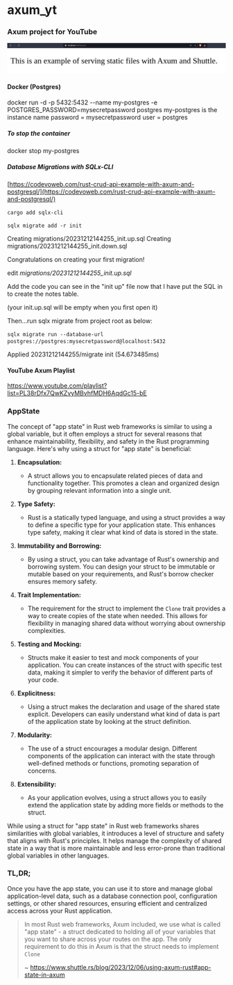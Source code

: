 # axum_yt

### Axum project for YouTube

![Alternative text](screenshot.png "title")

#### Docker (Postgres)

docker run -d -p 5432:5432 --name my-postgres -e POSTGRES_PASSWORD=mysecretpassword postgres
my-postgres is the instance name
password = mysecretpassword
user = postgres

##### To stop the container

docker stop my-postgres


##### Database Migrations with SQLx-CLI

[https://codevoweb.com/rust-crud-api-example-with-axum-and-postgresql/](https://codevoweb.com/rust-crud-api-example-with-axum-and-postgresql/)

```
cargo add sqlx-cli
```

```
sqlx migrate add -r init
```


Creating migrations/20231212144255_init.up.sql
Creating migrations/20231212144255_init.down.sql


Congratulations on creating your first migration!

edit *migrations/20231212144255_init.up.sql*

Add the code you can see in the "init up" file now that I have put the SQL in to create the notes table.

(your init.up.sql will be empty when you first open it)

Then...run sqlx migrate from project root as below:

```
sqlx migrate run --database-url postgres://postgres:mysecretpassword@localhost:5432
```

Applied 20231212144255/migrate init (54.673485ms)


#### YouTube Axum Playlist

https://www.youtube.com/playlist?list=PL38rDfx7QwKZvyMBvhfMDH6AqdGc15-bE

### AppState

The concept of "app state" in Rust web frameworks is similar to using a global variable, but it often employs a struct for several reasons that enhance maintainability, flexibility, and safety in the Rust programming language. Here's why using a struct for "app state" is beneficial:

1. **Encapsulation:**

   - A struct allows you to encapsulate related pieces of data and functionality together. This promotes a clean and organized design by grouping relevant information into a single unit.
2. **Type Safety:**

   - Rust is a statically typed language, and using a struct provides a way to define a specific type for your application state. This enhances type safety, making it clear what kind of data is stored in the state.
3. **Immutability and Borrowing:**

   - By using a struct, you can take advantage of Rust's ownership and borrowing system. You can design your struct to be immutable or mutable based on your requirements, and Rust's borrow checker ensures memory safety.
4. **Trait Implementation:**

   - The requirement for the struct to implement the `Clone` trait provides a way to create copies of the state when needed. This allows for flexibility in managing shared data without worrying about ownership complexities.
5. **Testing and Mocking:**

   - Structs make it easier to test and mock components of your application. You can create instances of the struct with specific test data, making it simpler to verify the behavior of different parts of your code.
6. **Explicitness:**

   - Using a struct makes the declaration and usage of the shared state explicit. Developers can easily understand what kind of data is part of the application state by looking at the struct definition.
7. **Modularity:**

   - The use of a struct encourages a modular design. Different components of the application can interact with the state through well-defined methods or functions, promoting separation of concerns.
8. **Extensibility:**

   - As your application evolves, using a struct allows you to easily extend the application state by adding more fields or methods to the struct.

While using a struct for "app state" in Rust web frameworks shares similarities with global variables, it introduces a level of structure and safety that aligns with Rust's principles. It helps manage the complexity of shared state in a way that is more maintainable and less error-prone than traditional global variables in other languages.

### TL,DR;

Once you have the app state, you can use it to store and manage global application-level data, such as a database connection pool, configuration settings, or other shared resources, ensuring efficient and centralized access across your Rust application.

> In most Rust web frameworks, Axum included, we use what is called "app state" - a struct dedicated to holding all of your variables that you want to share across your routes on the app. The only requirement to do this in Axum is that the struct needs to implement `Clone`
>
> ~ https://www.shuttle.rs/blog/2023/12/06/using-axum-rust#app-state-in-axum
